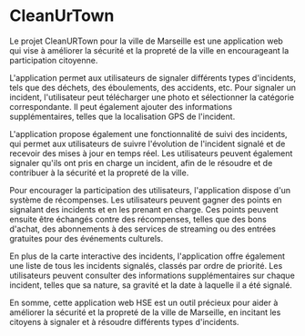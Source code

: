 # CleanUrTown

Le projet CleanURTown pour la ville de Marseille est une application web qui vise à améliorer la sécurité et la propreté de la ville en encourageant la participation citoyenne.

L'application permet aux utilisateurs de signaler différents types d'incidents, tels que des déchets, des éboulements, des accidents, etc. Pour signaler un incident, l'utilisateur peut télécharger une photo et sélectionner la catégorie correspondante. Il peut également ajouter des informations supplémentaires, telles que la localisation GPS de l'incident.

L'application propose également une fonctionnalité de suivi des incidents, qui permet aux utilisateurs de suivre l'évolution de l'incident signalé et de recevoir des mises à jour en temps réel. Les utilisateurs peuvent également signaler qu'ils ont pris en charge un incident, afin de le résoudre et de contribuer à la sécurité et la propreté de la ville.

Pour encourager la participation des utilisateurs, l'application dispose d'un système de récompenses. Les utilisateurs peuvent gagner des points en signalant des incidents et en les prenant en charge. Ces points peuvent ensuite être échangés contre des récompenses, telles que des bons d'achat, des abonnements à des services de streaming ou des entrées gratuites pour des événements culturels. 

En plus de la carte interactive des incidents, l'application offre également une liste de tous les incidents signalés, classés par ordre de priorité. Les utilisateurs peuvent consulter des informations supplémentaires sur chaque incident, telles que sa nature, sa gravité et la date à laquelle il a été signalé. 

En somme, cette application web HSE est un outil précieux pour aider à améliorer la sécurité et la propreté de la ville de Marseille, en incitant les citoyens à signaler et à résoudre différents types d'incidents.
